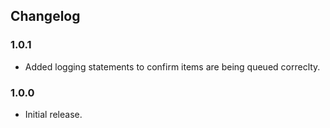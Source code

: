 ## Changelog

### 1.0.1

  * Added logging statements to confirm items are being queued correclty.

### 1.0.0

  * Initial release.